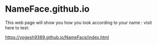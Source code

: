 # NameFace.github.io
This web page will show you how you look according to your name :
visit here to test:

 https://yogesh9389.github.io/NameFace/index.html
